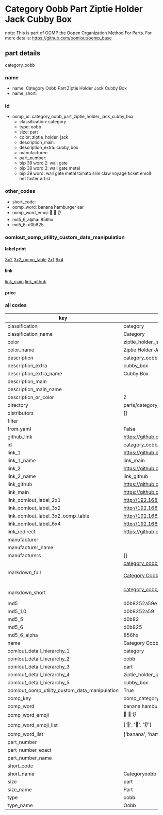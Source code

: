 # Category Oobb Part Ziptie Holder Jack Cubby Box  

note: This is part of OOMP the Oopen Organization Method For Parts. For more details: https://github.com/oomlout/oomp_base

##  part details
  



category_oobb



### name
* name: Category Oobb Part Ziptie Holder Jack Cubby Box
* name_short: 
### id
* oomp_id: category_oobb_part_ziptie_holder_jack_cubby_box
  * classification: category
  * type: oobb
  * size: part
  * color: ziptie_holder_jack
  * description_main: 
  * description_extra: cubby_box
  * manufacturer: 
  * part_number: 
  * bip 39 word 2: wall gate
  * bip 39 word 3: wall gate metal
  * bip 39 word: wall gate metal tomato slim claw voyage ticket enroll net foster artist

### other_codes
* short_code: 
* oomp_word: banana hamburger ear
* oomp_word_emoji :banana: :hamburger: :ear:
* md5_6_alpha: 856hx
* md5_6: d0b825






### oomlout_oomp_utility_custom_data_manipulation
#### label print
[3x2](http://192.168.1.245:1112/?label=oomp%20856hx)
[3x2_oomp_table](http://192.168.1.108:1112/?label=oomp%20856hx)
[2x1](http://192.168.1.242:1112/?label=oomp%20856hx)
[6x4](http://192.168.1.55:1112/?label=oomp%20856hx)    

#### link

[link_main](https://github.com/oomlout/oomlout_oomp_version_1_messy/tree/main/parts/category_oobb_part_ziptie_holder_jack_cubby_box) [link_github](https://github.com/oomlout/oomlout_oomp_version_1_messy/tree/main/parts/category_oobb_part_ziptie_holder_jack_cubby_box)                             

#### price







### all codes 
| key | value |  
| --- | --- |  
| classification | category |  
| classification_name | Category |  
| color | ziptie_holder_jack |  
| color_name | Ziptie Holder Jack |  
| description | category_oobb |  
| description_extra | cubby_box |  
| description_extra_name | Cubby Box |  
| description_main |  |  
| description_main_name |  |  
| description_or_color | Z  |  
| directory | parts/category_oobb_part_ziptie_holder_jack_cubby_box |  
| distributors | [] |  
| filter |  |  
| from_yaml | False |  
| github_link | https://github.com/oomlout/oomlout_oomp_part_src/tree/main/parts/category_oobb_part_ziptie_holder_jack_cubby_box |  
| id | category_oobb_part_ziptie_holder_jack_cubby_box |  
| link_1 | https://github.com/oomlout/oomlout_oomp_version_1_messy/tree/main/parts/category_oobb_part_ziptie_holder_jack_cubby_box |  
| link_1_name | link_main |  
| link_2 | https://github.com/oomlout/oomlout_oomp_version_1_messy/tree/main/parts/category_oobb_part_ziptie_holder_jack_cubby_box |  
| link_2_name | link_github |  
| link_github | https://github.com/oomlout/oomlout_oomp_version_1_messy/tree/main/parts/category_oobb_part_ziptie_holder_jack_cubby_box |  
| link_main | https://github.com/oomlout/oomlout_oomp_version_1_messy/tree/main/parts/category_oobb_part_ziptie_holder_jack_cubby_box |  
| link_oomlout_label_2x1 | http://192.168.1.242:1112/?label=oomp%20856hx |  
| link_oomlout_label_3x2 | http://192.168.1.245:1112/?label=oomp%20856hx |  
| link_oomlout_label_3x2_oomp_table | http://192.168.1.108:1112/?label=oomp%20856hx |  
| link_oomlout_label_6x4 | http://192.168.1.55:1112/?label=oomp%20856hx |  
| link_redirect | https://github.com/oomlout/oomlout_oomp_version_1_messy/tree/main/parts/category_oobb_part_ziptie_holder_jack_cubby_box |  
| manufacturer |  |  
| manufacturer_name |  |  
| manufacturers | [] |  
| markdown_full | [category_oobb_part_ziptie_holder_jack_cubby_box](none)<br>[](none)<br>[Category Oobb Part Ziptie Holder Jack Cubby Box](none)<br><br> |  
| markdown_short | [category_oobb_part_ziptie_holder_jack_cubby_box](none)<br><br> |  
| md5 | d0b8252a59e1bec0a865ee41181817b5 |  
| md5_10 | d0b8252a59 |  
| md5_5 | d0b82 |  
| md5_6 | d0b825 |  
| md5_6_alpha | 856hx |  
| name | Category Oobb Part Ziptie Holder Jack Cubby Box |  
| oomlout_detail_hierarchy_1 | category |  
| oomlout_detail_hierarchy_2 | oobb |  
| oomlout_detail_hierarchy_3 | part |  
| oomlout_detail_hierarchy_4 | ziptie_holder_jack |  
| oomlout_detail_hierarchy_5 | cubby_box |  
| oomlout_oomp_utility_custom_data_manipulation | True |  
| oomp_key | oomp_category_oobb_part_ziptie_holder_jack_cubby_box |  
| oomp_word | banana hamburger ear |  
| oomp_word_emoji | :banana: :hamburger: :ear: |  
| oomp_word_emoji_list | [':banana:', ':hamburger:', ':ear:'] |  
| oomp_word_list | ['banana', 'hamburger', 'ear'] |  
| part_number |  |  
| part_number_exact |  |  
| part_number_name |  |  
| short_code |  |  
| short_name | Categoryoobb |  
| size | part |  
| size_name | Part |  
| type | oobb |  
| type_name | Oobb |  
